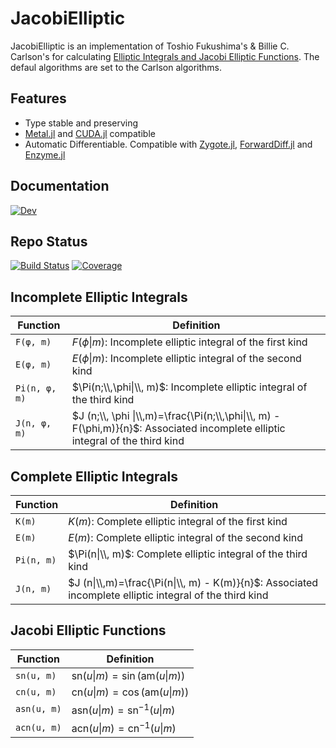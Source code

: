 # JacobiElliptic
JacobiElliptic is an implementation of Toshio Fukushima's & Billie C. Carlson's for calculating [Elliptic Integrals and Jacobi Elliptic Functions](https://ieeexplore.ieee.org/document/7203795). 
The defaul algorithms are set to the Carlson algorithms.

## Features
  - Type stable and preserving
  - [Metal.jl](https://github.com/JuliaGPU/Metal.jl) and [CUDA.jl](https://github.com/JuliaGPU/CUDA.jl) compatible
  - Automatic Differentiable. Compatible with [Zygote.jl](https://fluxml.ai/Zygote.jl/stable/), [ForwardDiff.jl](https://github.com/JuliaDiff/ForwardDiff.jl) and [Enzyme.jl](https://github.com/EnzymeAD/Enzyme.jl)
## Documentation
[![Dev](https://img.shields.io/badge/docs-stable-blue.svg)](https://dchang10.github.io/JacobiElliptic.jl/dev/)

## Repo Status
[![Build Status](https://github.com/dchang10/JacobiElliptic.jl/workflows/CI/badge.svg)](https://github.com/dchang10/JacobiElliptic.jl/actions)
[![Coverage](https://codecov.io/gh/dchang10/JacobiElliptic.jl/branch/main/graph/badge.svg)](https://codecov.io/gh/dchang10/JacobiElliptic.jl)

## Incomplete Elliptic Integrals
|Function | Definition |
| --- | --- |
| `F(φ, m)` | $F(\phi\|m)$: Incomplete elliptic integral of the first kind|
| `E(φ, m)` |  $E(\phi\|m)$: Incomplete elliptic integral of the second kind |
| `Pi(n, φ, m)` | $\Pi(n;\\,\phi\|\\, m)$: Incomplete elliptic integral of the third kind|
| `J(n, φ, m)` | $J (n;\\, \phi \|\\,m)=\frac{\Pi(n;\\,\phi\|\\, m) - F(\phi,m)}{n}$: Associated incomplete elliptic integral of the third kind|

## Complete Elliptic Integrals
|Function | Definition |
| --- | --- |
| `K(m)` | $K(m)$: Complete elliptic integral of the first kind|
| `E(m)` |  $E(m)$: Complete elliptic integral of the second kind |
| `Pi(n, m)` | $\Pi(n\|\\, m)$: Complete elliptic integral of the third kind|
| `J(n, m)` | $J (n\|\\,m)=\frac{\Pi(n\|\\, m) - K(m)}{n}$: Associated incomplete elliptic integral of the third kind|

## Jacobi Elliptic Functions
|Function | Definition |
| --- | --- |
| `sn(u, m)` | $\text{sn}(u \| m) = \sin(\text{am}(u \| m))$ |
| `cn(u, m)` | $\text{cn}(u \| m) = \cos(\text{am}(u \| m))$ |
| `asn(u, m)` | $\text{asn}(u \| m) = \text{sn}^{-1}(u \| m)$ |
| `acn(u, m)` | $\text{acn}(u \| m) = \text{cn}^{-1}(u \| m)$ |
